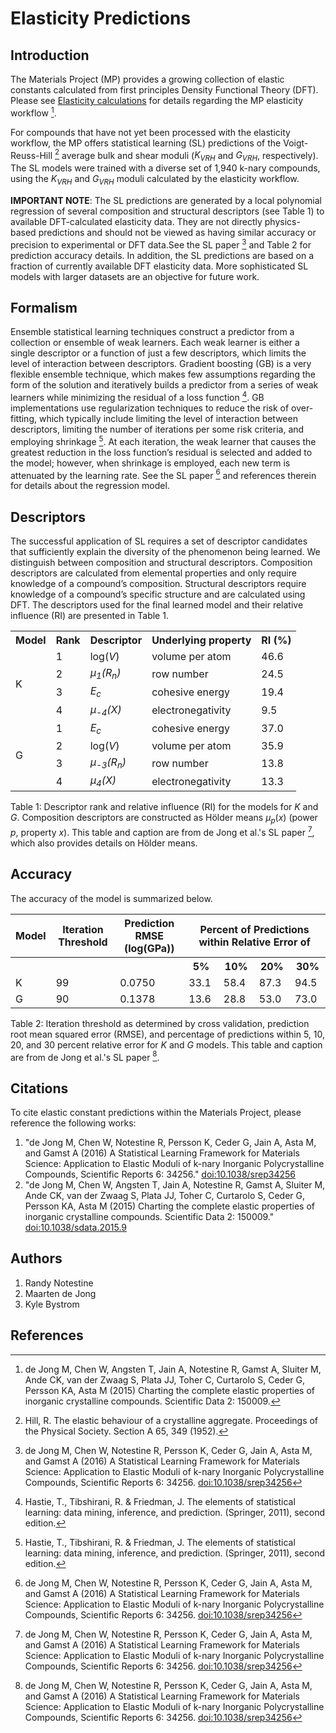 # Elasticity Predictions

## Introduction

The Materials Project (MP) provides a growing collection of elastic constants calculated from first principles Density Functional Theory (DFT).
Please see [Elasticity calculations](/methodology/elasticity) for details regarding the MP elasticity workflow [^1].

For compounds that have not yet been processed with the elasticity workflow, the MP offers statistical learning (SL) predictions of the Voigt-Reuss-Hill [^2] average bulk and shear moduli ($K_{VRH}$ and $G_{VRH}$, respectively).
The SL models were trained with a diverse set of 1,940 k-nary compounds, using the $K_{VRH}$ and $G_{VRH}$ moduli calculated by the elasticity workflow.

**IMPORTANT NOTE**: The SL predictions are generated by a local polynomial regression of several composition and structural descriptors (see Table 1) to available DFT-calculated elasticity data.
They are not directly physics-based predictions and should not be viewed as having similar accuracy or precision to experimental or DFT data.See the SL paper [^3] and Table 2 for prediction accuracy details.
In addition, the SL predictions are based on a fraction of currently available DFT elasticity data.
More sophisticated SL models with larger datasets are an objective for future work.

## Formalism

Ensemble statistical learning techniques construct a predictor from a collection or ensemble of weak learners.
Each weak learner is either a single descriptor or a function of just a few descriptors, which limits the level of interaction between descriptors.
Gradient boosting (GB) is a very flexible ensemble technique, which makes few assumptions regarding the form of the solution and iteratively builds a predictor from a series of weak learners while minimizing the residual of a loss function [^4].
GB implementations use regularization techniques to reduce the risk of over-fitting, which typically include limiting the level of interaction between descriptors, limiting the number of iterations per some risk criteria, and employing shrinkage [^4].
At each iteration, the weak learner that causes the greatest reduction in the loss function’s residual is selected and added to the model; however, when shrinkage is employed, each new term is attenuated by the learning rate.
See the SL paper [^3] and references therein for details about the regression model.

## Descriptors

The successful application of SL requires a set of descriptor candidates that sufficiently explain the diversity of the phenomenon being learned.
We distinguish between composition and structural descriptors.
Composition descriptors are calculated from elemental properties and only require knowledge of a compound’s composition.
Structural descriptors require knowledge of a compound’s specific structure and are calculated using DFT.
The descriptors used for the final learned model and their relative influence (RI) are presented in Table 1.

<table style="width:100%">
  <tr>
    <th>Model</th>
    <th>Rank</th>
    <th>Descriptor</th>
    <th>Underlying property</th>
    <th>RI (%)</th>
  </tr>
  <tr>
    <td rowspan=4>K</td>
    <td>1</td>
    <td>log(<i>V</i>)</td>
    <td>volume per atom</td>
    <td>46.6</td>
  </tr>
  <tr>
    <td>2</td>
    <td><MATH><i>&mu;<sub>1</sub>(R<sub>n</sub>)</i></MATH></td>
    <td>row number</td>
    <td>24.5</td>
  </tr>
  <tr>
    <td>3</td>
    <td><i>E<sub>c</sub></i></td>
    <td>cohesive energy</td>
    <td>19.4</td>
  </tr>
  <tr>
    <td>4</td>
    <td><MATH><i>&mu;<sub>-4</sub>(X)</i></MATH></td>
    <td>electronegativity</td>
    <td>9.5</td>
  </tr>
  <tr>
    <td rowspan=4>G</td>
    <td>1</td>
    <td><i>E<sub>c</sub></i></td>
    <td>cohesive energy</td>
    <td>37.0</td>
  </tr>
  <tr>
    <td>2</td>
    <td>log(<i>V</i>)</td>
    <td>volume per atom</td>
    <td>35.9</td>
  </tr>
  <tr>
    <td>3</td>
    <td><MATH><i>&mu;<sub>-3</sub>(R<sub>n</sub>)</i></MATH></td>
    <td>row number</td>
    <td>13.8</td>
  </tr>
  <tr>
    <td>4</td>
    <td><MATH><i>&mu;<sub>4</sub>(X)</i></MATH></td>
    <td>electronegativity</td>
    <td>13.3</td>
</table>

Table 1: Descriptor rank and relative influence (RI) for the models for $K$ and $G$.
Composition descriptors are constructed as Hölder means $\mu_p(x)$ (power $p$, property $x$).
This table and caption are from de Jong et al.'s SL paper [^3], which also provides details on Hölder means.

## Accuracy

The accuracy of the model is summarized below.

<table style="width:100%">
  <tr>
    <th>Model</th>
    <th>Iteration Threshold</th>
    <th>Prediction RMSE (log(GPa))</th>
    <th colspan="4">Percent of Predictions within Relative Error of</th>
  </tr>
  <tr>
    <th></th>
    <th></th>
    <th></th>
    <th>5%</th>
    <th>10%</th>
    <th>20%</th>
    <th>30%</th>
  </tr>
  <tr>
    <td>K</td>
    <td>99</td>
    <td>0.0750</td>
    <td>33.1</td>
    <td>58.4</td>
    <td>87.3</td>
    <td>94.5</td>
  </tr>
  <tr>
    <td>G</td>
    <td>90</td>
    <td>0.1378</td>
    <td>13.6</td>
    <td>28.8</td>
    <td>53.0</td>
    <td>73.0</td>
  </tr>
</table>

Table 2: Iteration threshold as determined by cross validation, prediction root mean squared error (RMSE), and percentage of predictions within 5, 10, 20, and 30 percent relative error for _K_ and _G_ models.
This table and caption are from de Jong et al.'s SL paper [^3].

## Citations

To cite elastic constant predictions within the Materials Project, please reference the following works:

1. "de Jong M, Chen W, Notestine R, Persson K, Ceder G, Jain A, Asta M,
   and Gamst A (2016) A Statistical Learning Framework for Materials
   Science: Application to Elastic Moduli of k-nary Inorganic
   Polycrystalline Compounds, Scientific Reports 6: 34256."
   [doi:10.1038/srep34256](http://dx.doi.org/10.1038/srep34256)
2. "de Jong M, Chen W, Angsten T, Jain A, Notestine R, Gamst A, Sluiter
   M, Ande CK, van der Zwaag S, Plata JJ, Toher C, Curtarolo S, Ceder
   G, Persson KA, Asta M (2015) Charting the complete elastic
   properties of inorganic crystalline compounds. Scientific Data 2:
   150009."
   [doi:10.1038/sdata.2015.9](http://dx.doi.org/10.1038/sdata.2015.9)

## Authors

1. Randy Notestine
2. Maarten de Jong
3. Kyle Bystrom

## References

[^1]: de Jong M, Chen W, Angsten T, Jain A, Notestine R, Gamst A, Sluiter M, Ande CK, van der Zwaag S, Plata JJ, Toher C, Curtarolo S, Ceder G, Persson KA, Asta M (2015) Charting the complete elastic properties of inorganic crystalline compounds. Scientific Data 2: 150009.
[^2]: Hill, R. The elastic behaviour of a crystalline aggregate. Proceedings of the Physical Society. Section A 65, 349 (1952).
[^3]: de Jong M, Chen W, Notestine R, Persson K, Ceder G, Jain A, Asta M, and Gamst A (2016) A Statistical Learning Framework for Materials Science: Application to Elastic Moduli of k-nary Inorganic Polycrystalline Compounds, Scientific Reports 6: 34256. [doi:10.1038/srep34256](http://dx.doi.org/10.1038/srep34256)
[^4]: Hastie, T., Tibshirani, R. & Friedman, J. The elements of statistical learning: data mining, inference, and prediction. (Springer, 2011), second edition.
